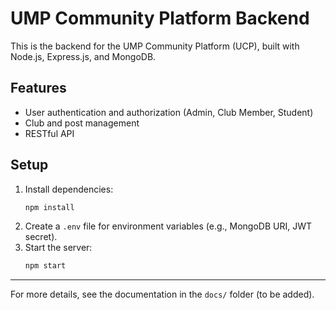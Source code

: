 # UMP Community Platform Backend

This is the backend for the UMP Community Platform (UCP), built with Node.js, Express.js, and MongoDB.

## Features
- User authentication and authorization (Admin, Club Member, Student)
- Club and post management
- RESTful API

## Setup
1. Install dependencies:
   ```bash
   npm install
   ```
2. Create a `.env` file for environment variables (e.g., MongoDB URI, JWT secret).
3. Start the server:
   ```bash
   npm start
   ```

---

For more details, see the documentation in the `docs/` folder (to be added). 